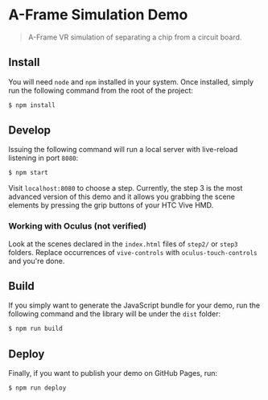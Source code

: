 # A-Frame Simulation Demo
> A-Frame VR simulation of separating a chip from a circuit board.

## Install
You will need `node` and `npm` installed in your system. Once installed, simply run the following command from the root of the project:

```bash
$ npm install
```

## Develop
Issuing the following command will run a local server with live-reload listening in port `8080`:

```bash
$ npm start
```

Visit `localhost:8080` to choose a step. Currently, the step 3 is the most advanced version of this demo and it allows you grabbing the scene elements by pressing the grip buttons of your HTC Vive HMD.

### Working with Oculus (not verified)
Look at the scenes declared in the `index.html` files of `step2/` or `step3` folders. Replace occurrences of `vive-controls` with `oculus-touch-controls` and you're done.

## Build
If you simply want to generate the JavaScript bundle for your demo, run the following command and the library will be under the `dist` folder:

```bash
$ npm run build
```

## Deploy
Finally, if you want to publish your demo on GitHub Pages, run:

```bash
$ npm run deploy
```
